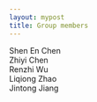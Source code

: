 ```yaml
---
layout: mypost
title: Group members
---
```

Shen En Chen
<br>
Zhiyi Chen
<br>
Renzhi Wu
<br>
Liqiong Zhao
<br>
Jintong Jiang
